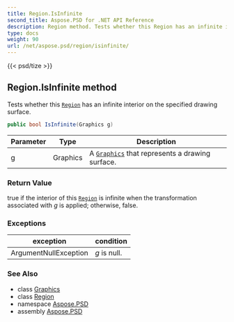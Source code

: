 ```yaml
---
title: Region.IsInfinite
second_title: Aspose.PSD for .NET API Reference
description: Region method. Tests whether this Region has an infinite interior on the specified drawing surface
type: docs
weight: 90
url: /net/aspose.psd/region/isinfinite/
---
```

{{< psd/tize >}}
## Region.IsInfinite method

Tests whether this [`Region`](../) has an infinite interior on the specified drawing surface.

```csharp
public bool IsInfinite(Graphics g)
```

| Parameter | Type | Description |
| --- | --- | --- |
| g | Graphics | A [`Graphics`](../../graphics/) that represents a drawing surface. |

### Return Value

true if the interior of this [`Region`](../) is infinite when the transformation associated with *g* is applied; otherwise, false.

### Exceptions

| exception | condition |
| --- | --- |
| ArgumentNullException | *g* is null. |

### See Also

* class [Graphics](../../graphics/)
* class [Region](../)
* namespace [Aspose.PSD](../../../aspose.psd/)
* assembly [Aspose.PSD](../../../)


